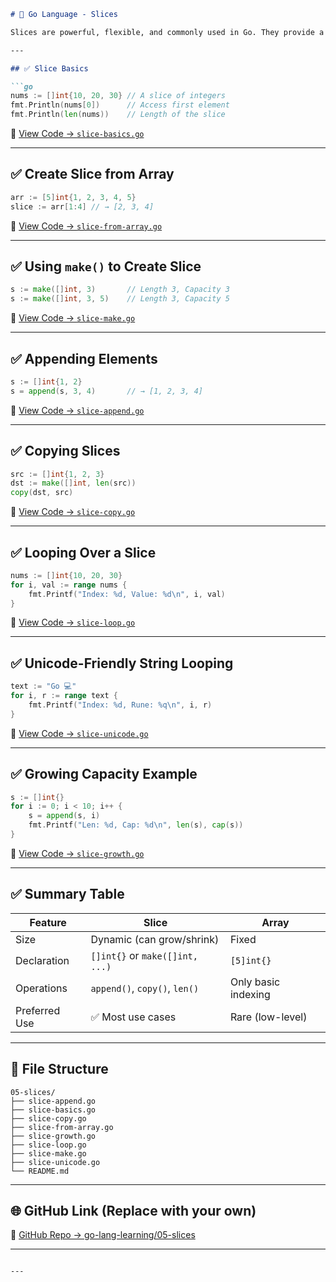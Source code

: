 ````markdown
# 📘 Go Language - Slices

Slices are powerful, flexible, and commonly used in Go. They provide a more dynamic alternative to arrays, allowing you to work with collections of data efficiently.

---

## ✅ Slice Basics

```go
nums := []int{10, 20, 30} // A slice of integers
fmt.Println(nums[0])      // Access first element
fmt.Println(len(nums))    // Length of the slice
````

📄 [View Code → `slice-basics.go`](./slice-basics.go)

---

## ✅ Create Slice from Array

```go
arr := [5]int{1, 2, 3, 4, 5}
slice := arr[1:4] // → [2, 3, 4]
```

📄 [View Code → `slice-from-array.go`](./slice-from-array.go)

---

## ✅ Using `make()` to Create Slice

```go
s := make([]int, 3)       // Length 3, Capacity 3
s := make([]int, 3, 5)    // Length 3, Capacity 5
```

📄 [View Code → `slice-make.go`](./slice-make.go)

---

## ✅ Appending Elements

```go
s := []int{1, 2}
s = append(s, 3, 4)       // → [1, 2, 3, 4]
```

📄 [View Code → `slice-append.go`](./slice-append.go)

---

## ✅ Copying Slices

```go
src := []int{1, 2, 3}
dst := make([]int, len(src))
copy(dst, src)
```

📄 [View Code → `slice-copy.go`](./slice-copy.go)

---

## ✅ Looping Over a Slice

```go
nums := []int{10, 20, 30}
for i, val := range nums {
	fmt.Printf("Index: %d, Value: %d\n", i, val)
}
```

📄 [View Code → `slice-loop.go`](./slice-loop.go)

---

## ✅ Unicode-Friendly String Looping

```go
text := "Go 💻"
for i, r := range text {
	fmt.Printf("Index: %d, Rune: %q\n", i, r)
}
```

📄 [View Code → `slice-unicode.go`](./slice-unicode.go)

---

## ✅ Growing Capacity Example

```go
s := []int{}
for i := 0; i < 10; i++ {
	s = append(s, i)
	fmt.Printf("Len: %d, Cap: %d\n", len(s), cap(s))
}
```

📄 [View Code → `slice-growth.go`](./slice-growth.go)

---

## ✅ Summary Table

| Feature       | Slice                           | Array               |
| ------------- | ------------------------------- | ------------------- |
| Size          | Dynamic (can grow/shrink)       | Fixed               |
| Declaration   | `[]int{}` or `make([]int, ...)` | `[5]int{}`          |
| Operations    | `append()`, `copy()`, `len()`   | Only basic indexing |
| Preferred Use | ✅ Most use cases                | Rare (low-level)    |

---

## 📂 File Structure

```
05-slices/
├── slice-append.go
├── slice-basics.go
├── slice-copy.go
├── slice-from-array.go
├── slice-growth.go
├── slice-loop.go
├── slice-make.go
├── slice-unicode.go
└── README.md
```

---

## 🌐 GitHub Link (Replace with your own)

🔗 [GitHub Repo → go-lang-learning/05-slices](https://github.com/yourusername/go-lang-learning/tree/main/05-slices)

---

```

---